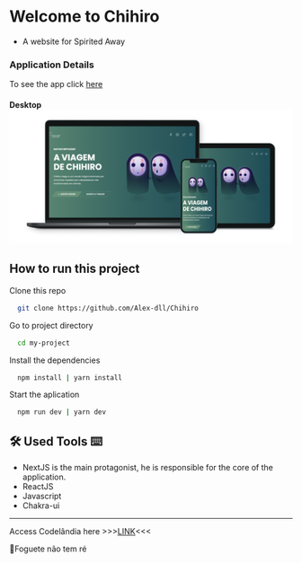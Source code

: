 
# Welcome to Chihiro

-   A website for Spirited Away

### Application Details

To see the app click  [here](https://chihiro.vercel.app/)

#### [](https://github.com/Alex-dll/WorldTrip#desktop-)Desktop  [![Behaviors](https://github.com/Alex-dll/Chihiro/blob/master/public/Device%20Mashups.png?raw=true)](https://github.com/Alex-dll/Chihiro/blob/master/public/Device%20Mashups.png?raw=true)


## How to run this project
	
Clone this repo
```bash
  git clone https://github.com/Alex-dll/Chihiro
```

Go to project directory

```bash
  cd my-project
```

Install the dependencies

```bash
  npm install | yarn install
```

Start the aplication

```bash
  npm run dev | yarn dev
```


## 🛠 Used Tools ⌨
-  NextJS is the main protagonist, he is responsible for the core of the application.
- ReactJS
- Javascript
- Chakra-ui
----------

Access Codelândia here >>>[LINK](https://discord.com/invite/QevDJqCzaY)<<<

🚀Foguete não tem ré
